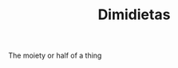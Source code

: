 ---
title: Dimidietas
letter: D
permalink: "/definitions/bld-dimidietas.html"
body: The moiety or half of a thing
published_at: '2018-07-07'
source: Black's Law Dictionary 2nd Ed (1910)
layout: post
---